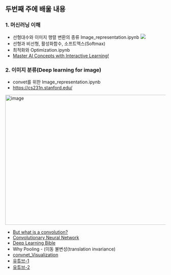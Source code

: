 ## 두번째 주에 배울 내용

### 1. 머신러닝 이해
- 선형대수와 이미지 행렬 변환의 종류 Image_representation.ipynb
  ![](https://www.mlsysbook.ai/contents/core/dnn_architectures/dnn_architectures_files/mediabag/5aab87381f560ddc7f720233b9e89a654d299fa1.svg)
- 선형과 비선형, 활성화함수, 소프트맥스(Softmax)
- 최적화와 Optimization.ipynb
- [Master AI Concepts with Interactive Learning!](https://www.101ai.net/overview/basics)


### 2. 이미지 분류(Deep learning for image)
- convet를 위한 Image_representation.ipynb
- https://cs231n.stanford.edu/
<img width="827" height="407" alt="image" src="https://github.com/user-attachments/assets/cb96063d-bb19-4f30-9c4b-11fc07bc5233" />

- [But what is a convolution?](https://www.youtube.com/watch?v=KuXjwB4LzSA)
- [Convolutionary Neural Network](https://hackernoon.com/dl05-convolutional-neural-networks-1d3bb7fff586)
- [Deep Learning Bible](https://wikidocs.net/177768)
- Why Pooling - (이동 불변성(translation invariance)
- [convnet_Visualization](https://poloclub.github.io/cnn-explainer/)
- [유튜브-1](https://www.youtube.com/watch?v=Em63mknbtWo)
- [유튜브-2](https://www.youtube.com/watch?v=2-75C-yZaoA)

